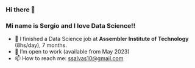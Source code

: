 ### Hi there 👋
### Mi name is Sergio and I love Data Science!!
- 🌱 I finished a Data Science job at **Assembler Institute of Technology** (8hs/day), 7 months.
- 🔭 I’m open to work (available from May 2023)
- 📫 How to reach me: ssalvas10@gmail.com

<!--
**Sersal10/sersal10** is a ✨ _special_ ✨ repository because its `README.md` (this file) appears on your GitHub profile.

Here are some ideas to get you started:

- 🔭 I’m currently open to work
- 🌱 I’m currently learning ...
- 👯 I’m looking to collaborate on ...
- 🤔 I’m looking for help with ...
- 💬 Ask me about ...
- 📫 How to reach me: ssalvas10@gmail.com
- 😄 Pronouns: He/Him
- ⚡ Fun fact: ...
-->
